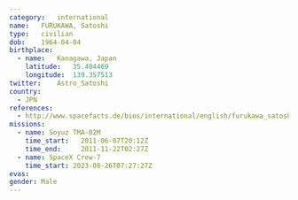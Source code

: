 ```yaml
---
category:	international
name:	FURUKAWA, Satoshi
type:	civilian
dob:	1964-04-04
birthplace:
  - name:	Kanagawa, Japan
    latitude:	35.404469
    longitude:	139.357513
twitter:	Astro_Satoshi
country:
  - JPN
references:
  - http://www.spacefacts.de/bios/international/english/furukawa_satoshi.htm
missions:
  - name: Soyuz TMA-02M
    time_start:   2011-06-07T20:12Z
    time_end:     2011-11-22T02:27Z
  - name: SpaceX Crew-7
    time_start: 2023-08-26T07:27:27Z
evas:
gender:	Male
---
```


